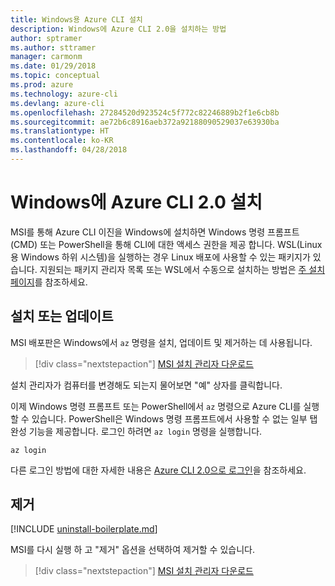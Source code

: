 ```yaml
---
title: Windows용 Azure CLI 설치
description: Windows에 Azure CLI 2.0을 설치하는 방법
author: sptramer
ms.author: sttramer
manager: carmonm
ms.date: 01/29/2018
ms.topic: conceptual
ms.prod: azure
ms.technology: azure-cli
ms.devlang: azure-cli
ms.openlocfilehash: 27284520d923524c5f772c82246889b2f1e6cb8b
ms.sourcegitcommit: ae72b6c8916aeb372a92188090529037e63930ba
ms.translationtype: HT
ms.contentlocale: ko-KR
ms.lasthandoff: 04/28/2018
---
```

# <a name="install-azure-cli-20-on-windows"></a>Windows에 Azure CLI 2.0 설치

MSI를 통해 Azure CLI 이진을 Windows에 설치하면 Windows 명령 프롬프트(CMD) 또는 PowerShell을 통해 CLI에 대한 액세스 권한을 제공 합니다.
WSL(Linux용 Windows 하위 시스템)을 실행하는 경우 Linux 배포에 사용할 수 있는 패키지가 있습니다. 지원되는 패키지 관리자 목록 또는 WSL에서 수동으로 설치하는 방법은 [주 설치 페이지](install-azure-cli.md)를 참조하세요.

## <a name="install-or-update"></a>설치 또는 업데이트

MSI 배포판은 Windows에서 `az` 명령을 설치, 업데이트 및 제거하는 데 사용됩니다.

> [!div class="nextstepaction"]
> [MSI 설치 관리자 다운로드](https://aka.ms/installazurecliwindows)

설치 관리자가 컴퓨터를 변경해도 되는지 물어보면 "예" 상자를 클릭합니다.

이제 Windows 명령 프롬프트 또는 PowerShell에서 `az` 명령으로 Azure CLI를 실행할 수 있습니다. PowerShell은 Windows 명령 프롬프트에서 사용할 수 없는 일부 탭 완성 기능을 제공합니다. 로그인 하려면 `az login` 명령을 실행합니다.

```azurecli
az login
```

다른 로그인 방법에 대한 자세한 내용은 [Azure CLI 2.0으로 로그인](authenticate-azure-cli.md)을 참조하세요.

## <a name="uninstall"></a>제거

[!INCLUDE [uninstall-boilerplate.md](includes/uninstall-boilerplate.md)]

MSI를 다시 실행 하 고 "제거" 옵션을 선택하여 제거할 수 있습니다.

> [!div class="nextstepaction"]
> [MSI 설치 관리자 다운로드](https://aka.ms/installazurecliwindows)
